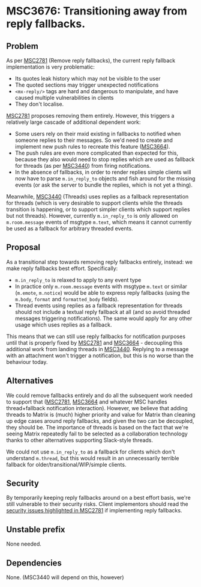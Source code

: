 # MSC3676: Transitioning away from reply fallbacks.

## Problem

As per [MSC2781](https://github.com/matrix-org/matrix-doc/pull/2781)
(Remove reply fallbacks), the current reply fallback implementation is very
problematic:
 * Its quotes leak history which may not be visible to the user
 * The quoted sections may trigger unexpected notifications
 * `<mx-reply/>` tags are hard and dangerous to manipulate, and have caused
   multiple vulnerabilities in clients
 * They don't localise.

[MSC2781](https://github.com/matrix-org/matrix-doc/pull/2781) proposes
removing them entirely.  However, this triggers a relatively large cascade of
additional dependent work:
 * Some users rely on their mxid existing in fallbacks to notified when
   someone replies to their messages.  So we'd need to create and implement
   new push rules to recreate this feature ([MSC3664](https://github.com/matrix-org/matrix-doc/pull/3664)).
 * The push rules are even more complicated than expected for this, because
   they also would need to stop replies which are used as fallback for
   threads (as per [MSC3440](https://github.com/matrix-org/matrix-doc/pull/3440))
   from firing notifications.
 * In the absence of fallbacks, in order to render replies simple clients will
   now have to parse `m.in_reply_to` objects and fish around for the missing
   events (or ask the server to bundle the replies, which is not yet a
   thing).

Meanwhile, [MSC3440](https://github.com/matrix-org/matrix-doc/pull/3440)
(Threads) uses replies as a fallback representation for threads (which is
very desirable to support clients while the threads transition is happening,
or to support simpler clients which support replies but not threads).
However, currently `m.in_reply_to` is only allowed on `m.room.message` events
of msgtype `m.text`, which means it cannot currently be used as a fallback
for arbitrary threaded events.

## Proposal

As a transitional step towards removing reply fallbacks entirely, instead: we
make reply fallbacks best effort.  Specifically:

 * `m.in_reply_to` is relaxed to apply to any event type
 * In practice only `m.room.message` events with msgtype `m.text` or similar
   (`m.emote`, `m.notice`) would be able to express reply fallbacks (using the
   `m.body`, `format` and `formatted_body` fields).
 * Thread events using replies as a fallback representation for threads should
   not include a textual reply fallback at all (and so avoid threaded messages
   triggering notifications).  The same would apply for any other usage which uses
   replies as a fallback.

This means that we can still use reply fallbacks for notification purposes
until that is properly fixed by [MSC2781](https://github.com/matrix-org/matrix-doc/pull/2781)
and [MSC3664](https://github.com/matrix-org/matrix-doc/pull/3664) - decoupling this
additional work from landing threads in
[MSC3440](https://github.com/matrix-org/matrix-doc/pull/3440).
Replying to a message with an attachment won't trigger a notification, but
this is no worse than the behaviour today.

## Alternatives

We could remove fallbacks entirely and do all the subsequent work needed to
support that ([MSC2781](https://github.com/matrix-org/matrix-doc/pull/2781),
[MSC3664](https://github.com/matrix-org/matrix-doc/pull/3664) and whatever
MSC handles thread+fallback notification interaction).  However,
we believe that adding threads to Matrix is (much) higher priority and
value for Matrix than cleaning up edge cases around reply fallbacks, and
given the two can be decoupled, they should be.  The importance of threads is
based on the fact that we're seeing Matrix repeatedly fail to be selected as
a collaboration technology thanks to other alternatives supporting
Slack-style threads.

We could not use `m.in_reply_to` as a fallback for clients which don't
understand `m.thread`, but this would result in an unnecessarily
terrible fallback for older/transitional/WIP/simple clients.

## Security 

By temporarily keeping reply fallbacks around on a best effort basis, we're
still vulnerable to their security risks.  Client implementors should read
the [security issues highlighted in MSC2781](https://github.com/deepbluev7/matrix-doc/blob/drop-the-fallbacks/proposals/2781-down-with-the-fallbacks.md#appendix-b-issues-with-the-current-fallbacks)
if implementing reply fallbacks. 

## Unstable prefix

None needed.

## Dependencies

None. (MSC3440 will depend on this, however)
